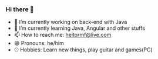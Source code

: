 ### Hi there 👋

- 🔭 I’m currently working on back-end with Java
- 🌱 I’m currently learning Java, Angular and other stuffs
- 📫 How to reach me: heitormf@live.com
- 😄 Pronouns: he/him
- ⚾ Hobbies: Learn new things, play guitar and games(PC)

<!--<div align="left">
  <a href="https://github.com/hmfurtado">
  <img height="180em" src="https://github-readme-stats.vercel.app/api?username=hmfurtado&show_icons=true&theme=gotham&include_all_commits=true&count_private=true"/>
  <img height="180em" src="https://github-readme-stats.vercel.app/api/top-langs/?username=hmfurtado&layout=compact&langs_count=10&theme=gotham"/>
</div>-->
